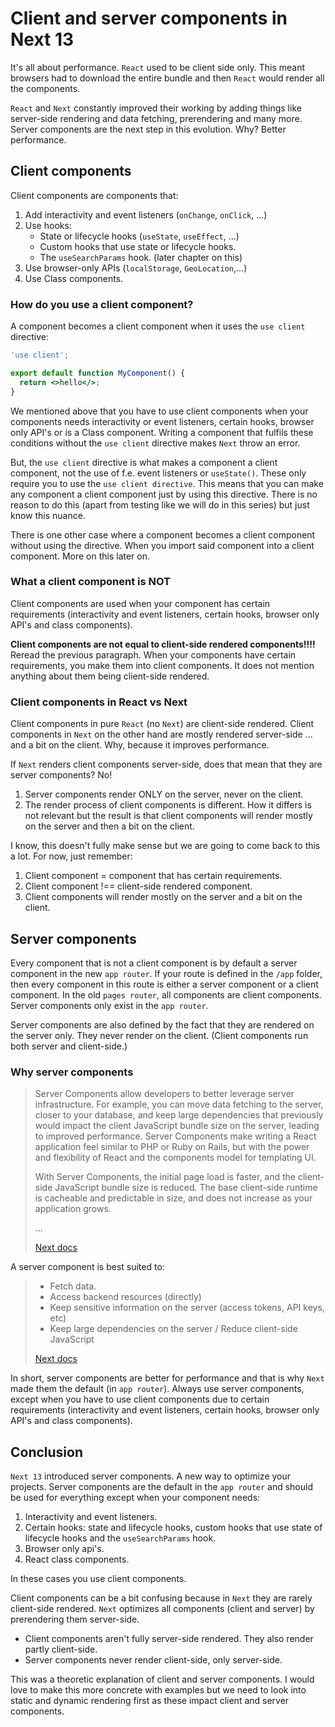 # Client and server components in Next 13

It's all about performance. `React` used to be client side only. This meant browsers had to download the entire bundle and then `React` would render all the components.

`React` and `Next` constantly improved their working by adding things like server-side rendering and data fetching, prerendering and many more. Server components are the next step in this evolution. Why? Better performance.

## Client components

Client components are components that:

1. Add interactivity and event listeners (`onChange`, `onClick`, ...)
2. Use hooks:
   - State or lifecycle hooks (`useState`, `useEffect`, ...)
   - Custom hooks that use state or lifecycle hooks.
   - The `useSearchParams` hook. (later chapter on this)
3. Use browser-only APIs (`localStorage`, `GeoLocation`,...)
4. Use Class components.

### How do you use a client component?

A component becomes a client component when it uses the `use client` directive:

```jsx
'use client';

export default function MyComponent() {
  return <>hello</>;
}
```

We mentioned above that you have to use client components when your components needs interactivity or event listeners, certain hooks, browser only API's or is a Class component. Writing a component that fulfils these conditions without the `use client` directive makes `Next` throw an error.

But, the `use client` directive is what makes a component a client component, not the use of f.e. event listeners or `useState()`. These only require you to use the `use client directive`. This means that you can make any component a client component just by using this directive. There is no reason to do this (apart from testing like we will do in this series) but just know this nuance.

There is one other case where a component becomes a client component without using the directive. When you import said component into a client component. More on this later on.

### What a client component is NOT

Client components are used when your component has certain requirements (interactivity and event listeners, certain hooks, browser only API's and class components).

**Client components are not equal to client-side rendered components!!!!** Reread the previous paragraph. When your components have certain requirements, you make them into client components. It does not mention anything about them being client-side rendered.

### Client components in React vs Next

Client components in pure `React` (no `Next`) are client-side rendered. Client components in `Next` on the other hand are mostly rendered server-side ... and a bit on the client. Why, because it improves performance.

If `Next` renders client components server-side, does that mean that they are server components? No!

1. Server components render ONLY on the server, never on the client.
2. The render process of client components is different. How it differs is not relevant but the result is that client components will render mostly on the server and then a bit on the client.

I know, this doesn't fully make sense but we are going to come back to this a lot. For now, just remember:

1. Client component = component that has certain requirements.
2. Client component !== client-side rendered component.
3. Client components will render mostly on the server and a bit on the client.

## Server components

Every component that is not a client component is by default a server component in the new `app router`. If your route is defined in the `/app` folder, then every component in this route is either a server component or a client component. In the old `pages router`, all components are client components. Server components only exist in the `app router`.

Server components are also defined by the fact that they are rendered on the server only. They never render on the client. (Client components run both server and client-side.)

### Why server components

> Server Components allow developers to better leverage server infrastructure. For example, you can move data fetching to the server, closer to your database, and keep large dependencies that previously would impact the client JavaScript bundle size on the server, leading to improved performance. Server Components make writing a React application feel similar to PHP or Ruby on Rails, but with the power and flexibility of React and the components model for templating UI.
>
> With Server Components, the initial page load is faster, and the client-side JavaScript bundle size is reduced. The base client-side runtime is cacheable and predictable in size, and does not increase as your application grows.
>
> ...
>
> [Next docs](https://nextjs.org/docs/getting-started/react-essentials#why-server-components)

A server component is best suited to:

> - Fetch data.
> - Access backend resources (directly)
> - Keep sensitive information on the server (access tokens, API keys, etc)
> - Keep large dependencies on the server / Reduce client-side JavaScript
>
> [Next docs](https://nextjs.org/docs/getting-started/react-essentials#when-to-use-server-and-client-components)

In short, server components are better for performance and that is why `Next` made them the default (in `app router`). Always use server components, except when you have to use client components due to certain requirements (interactivity and event listeners, certain hooks, browser only API's and class components).

## Conclusion

`Next 13` introduced server components. A new way to optimize your projects. Server components are the default in the `app router` and should be used for everything except when your component needs:

1. Interactivity and event listeners.
2. Certain hooks: state and lifecycle hooks, custom hooks that use state of lifecycle hooks and the `useSearchParams` hook.
3. Browser only api's.
4. React class components.

In these cases you use client components.

Client components can be a bit confusing because in `Next` they are rarely client-side rendered. `Next` optimizes all components (client and server) by prerendering them server-side.

- Client components aren't fully server-side rendered. They also render partly client-side.
- Server components never render client-side, only server-side.

This was a theoretic explanation of client and server components. I would love to make this more concrete with examples but we need to look into static and dynamic rendering first as these impact client and server components.
